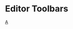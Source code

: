 # Editor Toolbars

[A](https://chilipublishdocs.atlassian.net/wiki/spaces/CPDOC/pages/1412238/Managing+Toolbars)